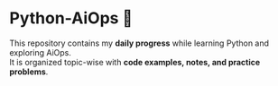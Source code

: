 # Python-AiOps 🧠

This repository contains my **daily progress** while learning Python and exploring AiOps.  
It is organized topic-wise with **code examples, notes, and practice problems**.  




